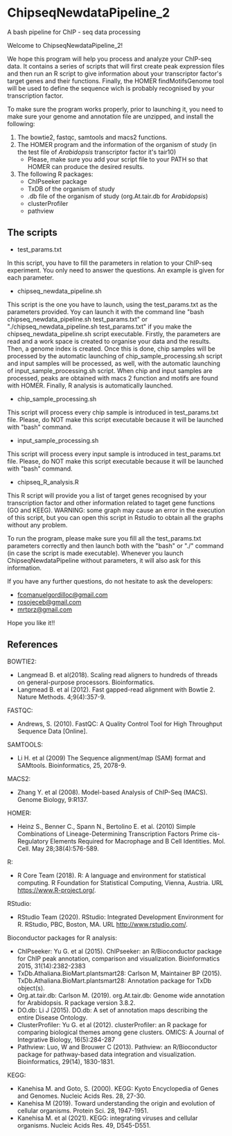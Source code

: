 # ChipseqNewdataPipeline_2
A bash pipeline for ChIP - seq data processing

Welcome to ChipseqNewdataPipeline_2!

We hope this program will help you process and analyze your ChIP-seq data. It contains a series of scripts that will first create peak expression files and then run an R script to give information about your transcriptor factor's target genes and their functions. Finally, the HOMER findMotifsGenome tool will be used to define the sequence wich is probably recognised by your transcription factor.

To make sure the program works properly, prior to launching it, you need to make sure your genome and annotation file are unzipped, and install the following:

1. The bowtie2, fastqc, samtools and macs2 functions.
2. The HOMER program and the information of the organism of study (in the test file of *Arabidopsis* transcriptor factor it's tair10)
	- Please, make sure you add your script file to your PATH so that HOMER can produce the desired results.
3. The following R packages:
	- ChIPseeker package 
	- TxDB of the organism of study
	- .db file of the organism of study (org.At.tair.db for *Arabidopsis*)
	- clusterProfiler
	- pathview

## The scripts
- test_params.txt

In this script, you have to fill the parameters in relation to your ChIP-seq experiment. You only need to answer the questions. An example is given for each parameter.
 
- chipseq_newdata_pipeline.sh

This script is the one you have to launch, using the test_params.txt as the parameters provided. Yoy can launch it with the command line "bash chipseq_newdata_pipeline.sh test_params.txt" or "./chipseq_newdata_pipeline.sh test_params.txt" if you make the chipseq_newdata_pipeline.sh script executable.
Firstly, the parameters are read and a work space is created to organise your data and the results. Then, a genome index is created. Once this is done, chip samples will be processed by the automatic launching of chip_sample_processing.sh script and input samples will be processed, as well, with the automatic launching of input_sample_processing.sh script.
When chip and input samples are processed, peaks are obtained with macs 2 function and motifs are found with HOMER.
Finally, R analysis is automatically launched.

- chip_sample_processing.sh

This script will process every chip sample is introduced in test_params.txt file. Please, do NOT make this script executable because it will be launched with "bash" command.

- input_sample_processing.sh

This script will process every input sample is introduced in test_params.txt file. Please, do NOT make this script executable because it will be launched with "bash" command.

- chipseq_R_analysis.R

This R script will provide you a list of target genes recognised by your transcription factor and other information related to taget gene functions (GO and KEEG). WARNING: some graph may cause an error in the execution of this script, but you can open this script in Rstudio to obtain all the graphs without any problem.



To run the program, please make sure you fill all the test_params.txt parameters correctly and then launch both with the "bash" or "./" command (in case the script is made executable). Whenever you launch ChipseqNewdataPipeline without parameters, it will also ask for this information.

If you have any further questions, do not hesitate to ask the developers:

- fcomanuelgordilloc@gmail.com
- rosojeceb@gmail.com
- mrtprz@gmail.com

Hope you like it!!

## References

BOWTIE2:
- Langmead B. et al(2018). Scaling read aligners to hundreds of threads on general-purpose processors. Bioinformatics.
- Langmead B. et al (2012). Fast gapped-read alignment with Bowtie 2. Nature Methods. 4;9(4):357-9.

FASTQC:
- Andrews, S. (2010). FastQC:  A Quality Control Tool for High Throughput Sequence Data [Online].

SAMTOOLS:
- Li H. et al (2009) The Sequence alignment/map (SAM) format and SAMtools. Bioinformatics, 25, 2078-9.

MACS2:
- Zhang Y. et al (2008). Model-based Analysis of ChIP-Seq (MACS). Genome Biology, 9:R137.

HOMER: 
- Heinz S., Benner C., Spann N., Bertolino E. et al. (2010) Simple Combinations of Lineage-Determining Transcription Factors Prime cis-Regulatory Elements Required for Macrophage and B Cell Identities. Mol. Cell. May 28;38(4):576-589. 

R:   
- R Core Team (2018). R: A language and environment for statistical computing. R Foundation for Statistical Computing, Vienna, Austria. URL https://www.R-project.org/.

RStudio:  
- RStudio Team (2020). RStudio: Integrated Development Environment for R. RStudio, PBC, Boston, MA. URL http://www.rstudio.com/.

Bioconductor packages for R analysis:
- ChIPseeker: Yu G. et al (2015). ChIPseeker: an R/Bioconductor package for ChIP peak annotation, comparison and visualization. Bioinformatics 2015, 31(14):2382-2383
- TxDb.Athaliana.BioMart.plantsmart28: Carlson M, Maintainer BP (2015). TxDb.Athaliana.BioMart.plantsmart28: Annotation package for TxDb object(s).
- Org.at.tair.db: Carlson M. (2019). org.At.tair.db: Genome wide annotation for Arabidopsis. R package version 3.8.2.
- DO.db: Li J (2015). DO.db: A set of annotation maps describing the entire Disease Ontology. 
- ClusterProfiler: Yu G. et al (2012). clusterProfiler: an R package for comparing biological themes among gene clusters. OMICS: A Journal of Integrative Biology, 16(5):284-287
- Pathview: Luo, W and Brouwer C (2013). Pathview: an R/Bioconductor package for pathway-based data integration and visualization. Bioinformatics, 29(14), 1830-1831.

KEGG:
- Kanehisa M. and Goto, S. (2000). KEGG: Kyoto Encyclopedia of Genes and Genomes. Nucleic Acids Res. 28, 27-30.
- Kanehisa M (2019). Toward understanding the origin and evolution of cellular organisms. Protein Sci. 28, 1947-1951.
- Kanehisa M. et al (2021). KEGG: integrating viruses and cellular organisms. Nucleic Acids Res. 49, D545-D551.
